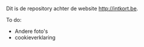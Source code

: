 Dit is de repository achter de website http://intkort.be.

To do:
- Andere foto's
- cookieverklaring
